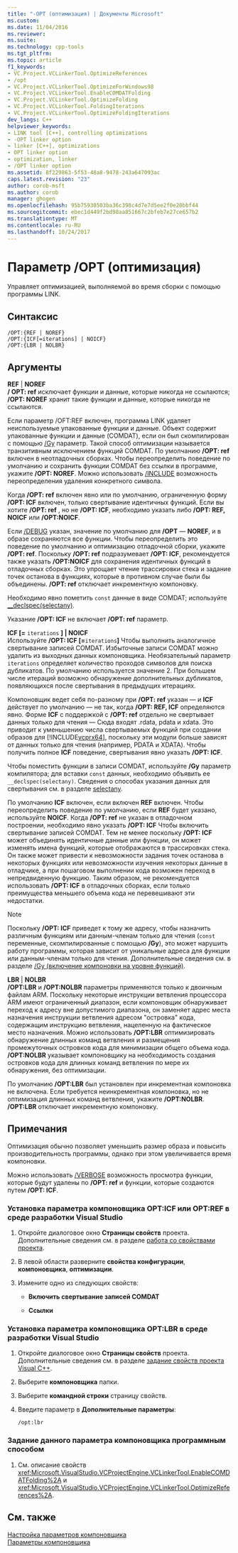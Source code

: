 ```yaml
---
title: "-OPT (оптимизация) | Документы Microsoft"
ms.custom: 
ms.date: 11/04/2016
ms.reviewer: 
ms.suite: 
ms.technology: cpp-tools
ms.tgt_pltfrm: 
ms.topic: article
f1_keywords:
- VC.Project.VCLinkerTool.OptimizeReferences
- /opt
- VC.Project.VCLinkerTool.OptimizeForWindows98
- VC.Project.VCLinkerTool.EnableCOMDATFolding
- VC.Project.VCLinkerTool.OptimizeFolding
- VC.Project.VCLinkerTool.FoldingIterations
- VC.Project.VCLinkerTool.OptimizeFoldingIterations
dev_langs: C++
helpviewer_keywords:
- LINK tool [C++], controlling optimizations
- -OPT linker option
- linker [C++], optimizations
- OPT linker option
- optimization, linker
- /OPT linker option
ms.assetid: 8f229863-5f53-48a8-9478-243a647093ac
caps.latest.revision: "23"
author: corob-msft
ms.author: corob
manager: ghogen
ms.openlocfilehash: 95b75930503ba36c398c4d7e7d5ee2f0e20bbf44
ms.sourcegitcommit: ebec1d449f2bd98aa851667c2bfeb7e27ce657b2
ms.translationtype: MT
ms.contentlocale: ru-RU
ms.lasthandoff: 10/24/2017
---
```

# <a name="opt-optimizations"></a>Параметр /OPT (оптимизация)
Управляет оптимизацией, выполняемой во время сборки с помощью программы LINK.  
  
## <a name="syntax"></a>Синтаксис  
  
```  
/OPT:{REF | NOREF}  
/OPT:{ICF[=iterations] | NOICF}  
/OPT:{LBR | NOLBR}  
```  
  
## <a name="arguments"></a>Аргументы  
 **REF** &#124; **NOREF**  
 **/ OPT: ref** исключает функции и данные, которые никогда не ссылаются; **/OPT: NOREF** хранит такие функции и данные, которые никогда не ссылаются.  
  
 Если параметр /OFT:REF включен, программа LINK удаляет неиспользуемые упакованные функции и данные. Объект содержит упакованные функции и данные (COMDAT), если он был скомпилирован с помощью [/Gy](../../build/reference/gy-enable-function-level-linking.md) параметр. Такой способ оптимизации называется транзитивным исключением функций COMDAT. По умолчанию **/OPT: ref** включен в неотладочных сборках. Чтобы переопределить поведение по умолчанию и сохранить функции COMDAT без ссылки в программе, укажите **/OPT: NOREF**. Можно использовать [/INCLUDE](../../build/reference/include-force-symbol-references.md) возможность переопределения удаления конкретного символа.  
  
 Когда **/OPT: ref** включен явно или по умолчанию, ограниченную форму **/OPT: ICF** включен, только свертывание идентичных функций. Если вы хотите **/OPT: ref** , но не **/OPT: ICF**, необходимо указать либо **/OPT: REF, NOICF** или **/OPT:NOICF**.  
  
 Если [/DEBUG](../../build/reference/debug-generate-debug-info.md) указан, значение по умолчанию для **/OPT** — **NOREF**, и в образе сохраняются все функции. Чтобы переопределить это поведение по умолчанию и оптимизацию отладочной сборки, укажите **/OPT: ref**. Поскольку **/OPT: ref** подразумевает **/OPT: ICF**, рекомендуется также указать **/OPT:NOICF** для сохранения идентичных функций в отладочных сборках. Это упрощает чтение трассировки стека и задание точек останова в функциях, которые в противном случае были бы объединены. **/OPT: ref** отключает инкрементную компоновку.  
  
 Необходимо явно пометить `const` данные в виде COMDAT; используйте [__declspec(selectany)](../../cpp/selectany.md).  
  
 Указание **/OPT: ICF** не включает **/OPT: ref** параметр.  
  
 **ICF [=** `iterations` **] &#124; NOICF**   
 Используйте **/OPT: ICF [=**`iterations`**]** Чтобы выполнить аналогичное свертывание записей COMDAT. Избыточные записи COMDAT можно удалить из выходных данных компоновщика. Необязательный параметр `iterations` определяет количество проходов символов для поиска дубликатов. По умолчанию используется значение 2. При большем числе итераций возможно обнаружение дополнительных дубликатов, появляющихся после свертывания в предыдущих итерациях.  
  
 Компоновщик ведет себя по-разному при **/OPT: ref** указан — и **ICF** действует по умолчанию — не так, когда **/OPT: REF, ICF** определяются явно. Форме **ICF** с поддержкой с **/OPT: ref** отдельно не свертывает данных только для чтения — Сюда входят .rdata, pdata и xdata. Это приводит к уменьшению числа свертываемых функций при создании образов для [!INCLUDE[vcprx64](../../assembler/inline/includes/vcprx64_md.md)], поскольку эти модули больше зависят от данных только для чтения (например, PDATA и XDATA). Чтобы получить полное **ICF** поведение, свертывания явно указать **/OPT: ICF**.  
  
 Чтобы поместить функции в записи COMDAT, используйте **/Gy** параметр компилятора; для вставки `const` данных, необходимо объявить ее `__declspec(selectany)`. Сведения о способах указания данных для свертывания см. в разделе [selectany](../../cpp/selectany.md).  
  
 По умолчанию **ICF** включен, если включен **REF** включен. Чтобы переопределить поведение по умолчанию, если **REF** будет указано, используйте **NOICF**. Когда **/OPT: ref** не указан в отладочном построении, необходимо явно указать **/OPT: ICF** Чтобы включить свертывание записей COMDAT. Тем не менее поскольку **/OPT: ICF** может объединять идентичные данные или функции, он может изменять имена функций, которые отображаются в трассировках стека. Он также может привести к невозможности задания точек останова в некоторых функциях или невозможности изучения некоторых данные в отладчике, а при пошаговом выполнении кода возможен переход в непредвиденную функцию. Таким образом, не рекомендуется использовать **/OPT: ICF** в отладочных сборках, если только преимущества меньшего объема кода не перевешивают эти недостатки.  
  
> [!NOTE]
>  Поскольку **/OPT: ICF** приведет к тому же адресу, чтобы назначить различным функциям или данным-членам только для чтения (`const` переменные, скомпилированные с помощью **/Gy**), это может нарушить работу программы, которая зависит от уникальные адреса для функции или данным-членам только для чтения. Дополнительные сведения см. в разделе [/Gy (включение компоновки на уровне функций)](../../build/reference/gy-enable-function-level-linking.md).  
  
 **LBR** &#124; **NOLBR**  
 **/OPT:LBR** и **/OPT:NOLBR** параметры применяются только к двоичным файлам ARM. Поскольку некоторые инструкции ветвления процессора ARM имеют ограниченный диапазон, если компоновщик обнаруживает переход к адресу вне допустимого диапазона, он заменяет адрес места назначения инструкции ветвления адресом "островка" кода, содержащим инструкцию ветвления, нацеленную на фактическое место назначения. Можно использовать **/OPT:LBR** оптимизировать обнаружение длинных команд ветвления и размещения промежуточных островков кода для минимизации общего объема кода. **/OPT:NOLBR** указывает компоновщику на необходимость создания островков кода для длинных команд ветвления по мере их обнаружения, без оптимизации.  
  
 По умолчанию **/OPT:LBR** был установлен при инкрементная компоновка не включена. Если требуется неинкрементная компоновка, но не оптимизация длинных команд ветвления, укажите **/OPT:NOLBR**. **/OPT:LBR** отключает инкрементную компоновку.  
  
## <a name="remarks"></a>Примечания  
 Оптимизация обычно позволяет уменьшить размер образа и повысить производительность программы, однако при этом увеличивается время компоновки.  
  
 Можно использовать [/VERBOSE](../../build/reference/verbose-print-progress-messages.md) возможность просмотра функции, которые будут удалены по **/OPT: ref** и функции, которые создаются путем **/OPT: ICF**.  
  
### <a name="to-set-the-opticf-or-optref-linker-option-in-the-visual-studio-development-environment"></a>Установка параметра компоновщика OPT:ICF или OPT:REF в среде разработки Visual Studio  
  
1.  Откройте диалоговое окно **Страницы свойств** проекта. Дополнительные сведения см. в разделе [работа со свойствами проекта](../../ide/working-with-project-properties.md).  
  
2.  В левой области разверните **свойства конфигурации**, **компоновщика**, **оптимизации**.  
  
3.  Измените одно из следующих свойств:  
  
    -   **Включить свертывание записей COMDAT**  
  
    -   **Ссылки**  
  
### <a name="to-set-the-optlbr-linker-option-in-the-visual-studio-development-environment"></a>Установка параметра компоновщика OPT:LBR в среде разработки Visual Studio  
  
1.  Откройте диалоговое окно **Страницы свойств** проекта. Дополнительные сведения см. в разделе [задание свойств проекта Visual C++](../../ide/working-with-project-properties.md).  
  
2.  Выберите **компоновщика** папки.  
  
3.  Выберите **командной строки** страницу свойств.  
  
4.  Введите параметр в **Дополнительные параметры**:  
  
     `/opt:lbr`  
  
### <a name="to-set-this-linker-option-programmatically"></a>Задание данного параметра компоновщика программным способом  
  
1.  См. описание свойств <xref:Microsoft.VisualStudio.VCProjectEngine.VCLinkerTool.EnableCOMDATFolding%2A> и <xref:Microsoft.VisualStudio.VCProjectEngine.VCLinkerTool.OptimizeReferences%2A>.  
  
## <a name="see-also"></a>См. также  
 [Настройка параметров компоновщика](../../build/reference/setting-linker-options.md)   
 [Параметры компоновщика](../../build/reference/linker-options.md)